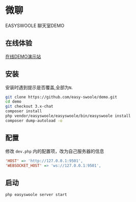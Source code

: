 # 微聊

EASYSWOOLE 聊天室DEMO

## 在线体验

[在线DEMO演示站](https://easyswoole-chat.stitch.cn/)

## 安装

安装时遇到提示是否覆盖,全部为`N`.

```bash
git clone https://github.com/easy-swoole/demo.git
cd demo
git checkout 3.x-chat
composer install
php vendor/easyswoole/easyswoole/bin/easyswoole install
composer dump-autoload -o
```

## 配置

修改 `dev.php` 内的配置项，改为自己服务器的信息

```ini
'HOST' => 'http://127.0.0.1:9501',
'WEBSOCKET_HOST' => 'ws://127.0.0.1:9501',
```

## 启动

```bash
php easyswoole server start
```
